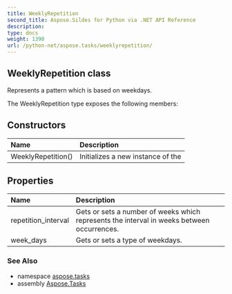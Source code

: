 ```yaml
---
title: WeeklyRepetition
second_title: Aspose.Sildes for Python via .NET API Reference
description: 
type: docs
weight: 1390
url: /python-net/aspose.tasks/weeklyrepetition/
---
```


## WeeklyRepetition class

Represents a pattern which is based on weekdays.

The WeeklyRepetition type exposes the following members:
## Constructors
| Name | Description |
| :- | :- |
|WeeklyRepetition()|Initializes a new instance of the|
## Properties
| Name | Description |
| :- | :- |
|repetition_interval|Gets or sets a number of weeks which represents the interval in weeks between occurrences.|
|week_days|Gets or sets a type of weekdays.|

### See Also

* namespace [aspose.tasks](/tasks/python-net/aspose.tasks/)
* assembly [Aspose.Tasks](/tasks/python-net/)

